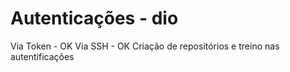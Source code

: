 # Autenticações - dio

Via Token - OK
Via SSH - OK
Criação de repositórios e treino nas autentificações
